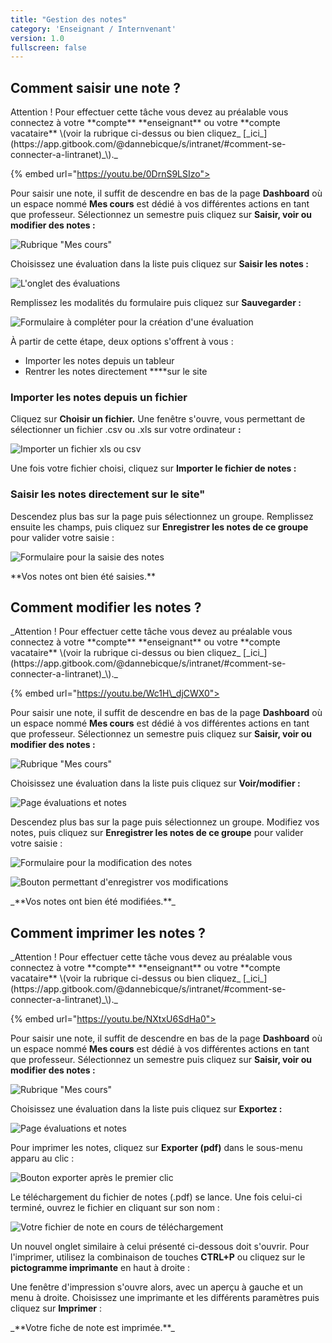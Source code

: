 ```yaml
---
title: "Gestion des notes"
category: 'Enseignant / Internvenant'
version: 1.0
fullscreen: false
---
```


## Comment saisir une note ?

<alert type="warning">
Attention ! Pour effectuer cette tâche vous devez au préalable vous connectez à votre **compte** **enseignant** ou votre **compte vacataire** \(voir la rubrique ci-dessus ou bien cliquez_ [_ici_](https://app.gitbook.com/@dannebicque/s/intranet/#comment-se-connecter-a-lintranet)_\)._
</alert>

{% embed url="https://youtu.be/0DrnS9LSIzo">

Pour saisir une note, il suffit de descendre en bas de la page **Dashboard** où un espace nommé **Mes cours** est dédié à vos différentes actions en tant que professeur. Sélectionnez un semestre puis cliquez sur **Saisir, voir ou modifier des notes :**

![Rubrique &quot;Mes cours&quot;](/images/permanent/evaluation1.jpeg)

Choisissez une évaluation dans la liste puis cliquez sur **Saisir les notes :**

![L&apos;onglet des &#xE9;valuations](/images/permanent/evaluation2.jpeg)

Remplissez les modalités du formulaire puis cliquez sur **Sauvegarder :**

![Formulaire &#xE0; compl&#xE9;ter pour la cr&#xE9;ation d&apos;une &#xE9;valuation](/images/permanent/evaluation3.jpeg)

À partir de cette étape, deux options s'offrent à vous :

* Importer les notes depuis un tableur
* Rentrer les notes directement ****sur le site

### Importer les notes depuis un fichier
Cliquez sur **Choisir un fichier.** Une fenêtre s'ouvre, vous permettant de sélectionner un fichier .csv ou .xls sur votre ordinateur **:**

![Importer un fichier xls ou csv](/images/permanent/evaluation4.jpeg)

Une fois votre fichier choisi, cliquez sur **Importer le fichier de notes :**


### Saisir les notes directement sur le site"
Descendez plus bas sur la page puis sélectionnez un groupe. Remplissez ensuite les champs, puis cliquez sur **Enregistrer les notes de ce groupe** pour valider votre saisie :

![Formulaire pour la saisie des notes](/images/permanent/evaluation5.jpeg)

<alert type="success">
**Vos notes ont bien été saisies.**
</alert>


## Comment modifier les notes ?

<alert type="warning">
_Attention ! Pour effectuer cette tâche vous devez au préalable vous connectez à votre **compte** **enseignant** ou votre **compte vacataire** \(voir la rubrique ci-dessus ou bien cliquez_ [_ici_](https://app.gitbook.com/@dannebicque/s/intranet/#comment-se-connecter-a-lintranet)_\)._
</alert>

{% embed url="https://youtu.be/Wc1H\_djCWX0">

Pour saisir une note, il suffit de descendre en bas de la page **Dashboard** où un espace nommé **Mes cours** est dédié à vos différentes actions en tant que professeur. Sélectionnez un semestre puis cliquez sur **Saisir, voir ou modifier des notes :**

![Rubrique &quot;Mes cours&quot;](/images/permanent/evaluation6.jpeg)

Choisissez une évaluation dans la liste puis cliquez sur **Voir/modifier :**

![Page &#xE9;valuations et notes](/images/permanent/evaluation7.jpeg)

Descendez plus bas sur la page puis sélectionnez un groupe. Modifiez vos notes, puis cliquez sur **Enregistrer les notes de ce groupe** pour valider votre saisie :

![Formulaire pour la modification des notes](/images/permanent/evaluation8.jpeg)

![Bouton permettant d&apos;enregistrer vos modifications](/images/permanent/evaluation9.jpeg)

<alert type="success">
_**Vos notes ont bien été modifiées.**_
</alert>



## Comment imprimer les notes ?

<alert type="warning">
_Attention ! Pour effectuer cette tâche vous devez au préalable vous connectez à votre **compte** **enseignant** ou votre **compte vacataire** \(voir la rubrique ci-dessus ou bien cliquez_ [_ici_](https://app.gitbook.com/@dannebicque/s/intranet/#comment-se-connecter-a-lintranet)_\)._
</alert>

{% embed url="https://youtu.be/NXtxU6SdHa0">

Pour saisir une note, il suffit de descendre en bas de la page **Dashboard** où un espace nommé **Mes cours** est dédié à vos différentes actions en tant que professeur. Sélectionnez un semestre puis cliquez sur **Saisir, voir ou modifier des notes :**

![Rubrique &quot;Mes cours&quot;](/images/permanent/evaluation10.jpeg)

Choisissez une évaluation dans la liste puis cliquez sur **Exportez :**

![Page &#xE9;valuations et notes](/images/permanent/evaluation11.jpeg)

Pour imprimer les notes, cliquez sur **Exporter \(pdf\)** dans le sous-menu apparu au clic :

![Bouton exporter apr&#xE8;s le premier clic](/images/permanent/evaluation12.jpeg)

Le téléchargement du fichier de notes \(.pdf\) se lance. Une fois celui-ci terminé, ouvrez le fichier en cliquant sur son nom :

![Votre fichier de note en cours de t&#xE9;l&#xE9;chargement](/images/permanent/evaluation13.jpeg)

Un nouvel onglet similaire à celui présenté ci-dessous doit s'ouvrir. Pour l'imprimer, utilisez la combinaison de touches **CTRL+P** ou cliquez sur le **pictogramme imprimante** en haut à droite :

Une fenêtre d'impression s'ouvre alors, avec un aperçu à gauche et un menu à droite. Choisissez une imprimante et les différents paramètres puis cliquez sur **Imprimer** :

<alert type="success">
_**Votre fiche de note est imprimée.**_
</alert>



